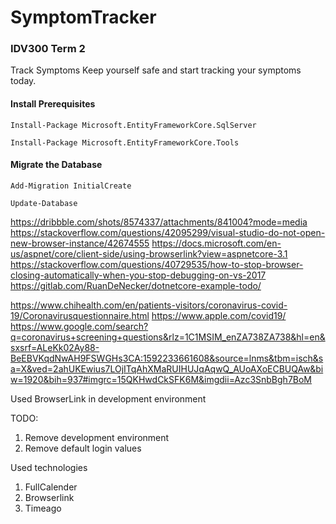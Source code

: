# SymptomTracker
### IDV300 Term 2

Track Symptoms
Keep yourself safe and start tracking your symptoms today.



#### Install Prerequisites
`Install-Package Microsoft.EntityFrameworkCore.SqlServer`

`Install-Package Microsoft.EntityFrameworkCore.Tools`

#### Migrate the Database
`Add-Migration InitialCreate`

`Update-Database`

https://dribbble.com/shots/8574337/attachments/841004?mode=media
https://stackoverflow.com/questions/42095299/visual-studio-do-not-open-new-browser-instance/42674555
https://docs.microsoft.com/en-us/aspnet/core/client-side/using-browserlink?view=aspnetcore-3.1
https://stackoverflow.com/questions/40729535/how-to-stop-browser-closing-automatically-when-you-stop-debugging-on-vs-2017
https://gitlab.com/RuanDeNecker/dotnetcore-example-todo/


https://www.chihealth.com/en/patients-visitors/coronavirus-covid-19/Coronavirusquestionnaire.html
https://www.apple.com/covid19/
https://www.google.com/search?q=coronavirus+screening+questions&rlz=1C1MSIM_enZA738ZA738&hl=en&sxsrf=ALeKk02Ay88-BeEBVKqdNwAH9FSWGHs3CA:1592233661608&source=lnms&tbm=isch&sa=X&ved=2ahUKEwius7LOjITqAhXMaRUIHUJqAqwQ_AUoAXoECBUQAw&biw=1920&bih=937#imgrc=15QKHwdCkSFK6M&imgdii=Azc3SnbBgh7BoM

Used BrowserLink in development environment


TODO: 
1. Remove development environment
1. Remove default login values


Used technologies
1. FullCalender
1. Browserlink
1. Timeago